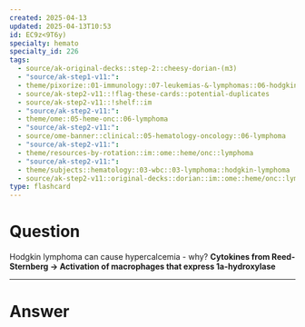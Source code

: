 ```yaml
---
created: 2025-04-13
updated: 2025-04-13T10:53
id: EC9z<9T6y)
specialty: hemato
specialty_id: 226
tags:
  - source/ak-original-decks::step-2::cheesy-dorian-(m3)
  - "source/ak-step1-v11:": 
  - theme/pixorize::01-immunology::07-leukemias-&-lymphomas::06-hodgkin’s-lymphoma
  - source/ak-step2-v11::!flag-these-cards::potential-duplicates
  - source/ak-step2-v11::!shelf::im
  - "source/ak-step2-v11:": 
  - theme/ome::05-heme-onc::06-lymphoma
  - "source/ak-step2-v11:": 
  - source/ome-banner::clinical::05-hematology-oncology::06-lymphoma
  - "source/ak-step2-v11:": 
  - theme/resources-by-rotation::im::ome::heme/onc::lymphoma
  - "source/ak-step2-v11:": 
  - theme/subjects::hematology::03-wbc::03-lymphoma::hodgkin-lymphoma
  - source/ak-step2-v11::original-decks::dorian::im::ome::heme/onc::lymphoma"
type: flashcard
---
```


# Question
Hodgkin lymphoma can cause hypercalcemia - why?   **Cytokines from Reed-Sternberg → Activation of macrophages that express 1a-hydroxylase**

---

# Answer
